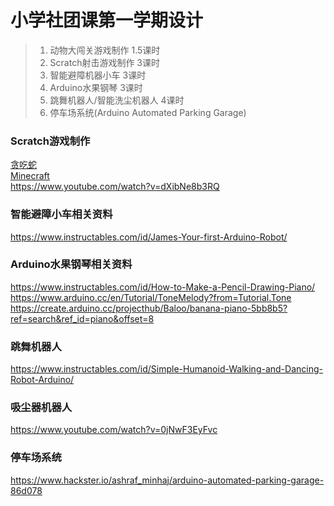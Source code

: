 # 小学社团课第一学期设计

>1.  动物大闯关游戏制作         1.5课时 
>2.  Scratch射击游戏制作       3课时
>3.  智能避障机器小车           3课时
>4.  Arduino水果钢琴           3课时
>5.  跳舞机器人/智能洗尘机器人  4课时
>6.  停车场系统(Arduino Automated Parking Garage) 


### Scratch游戏制作
[贪吃蛇](https://www.youtube.com/watch?v=OphJmZbPzDk)  
[Minecraft](https://www.youtube.com/watch?v=MyxS7Jr2FDc&list=PL1RDytB_JUHEbsXjiL_2ceQc5pIrBl2pG&index=5)   
https://www.youtube.com/watch?v=dXibNe8b3RQ

### 智能避障小车相关资料
https://www.instructables.com/id/James-Your-first-Arduino-Robot/

### Arduino水果钢琴相关资料
https://www.instructables.com/id/How-to-Make-a-Pencil-Drawing-Piano/  
https://www.arduino.cc/en/Tutorial/ToneMelody?from=Tutorial.Tone  
https://create.arduino.cc/projecthub/Baloo/banana-piano-5bb8b5?ref=search&ref_id=piano&offset=8

### 跳舞机器人
https://www.instructables.com/id/Simple-Humanoid-Walking-and-Dancing-Robot-Arduino/

### 吸尘器机器人
https://www.youtube.com/watch?v=0jNwF3EyFvc

### 停车场系统  
https://www.hackster.io/ashraf_minhaj/arduino-automated-parking-garage-86d078




